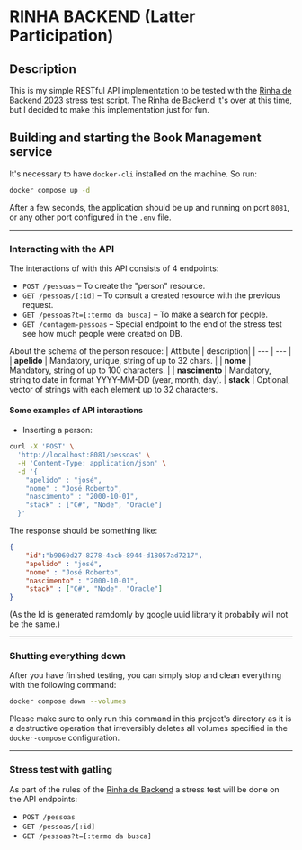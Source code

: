 # RINHA BACKEND (Latter Participation)

## Description

This is my simple RESTful API implementation to be tested with the [Rinha de Backend 2023](https://github.com/zanfranceschi/rinha-de-backend-2023-q3/blob/main/INSTRUCOES.md) stress test script. The [Rinha de Backend](https://github.com/zanfranceschi/rinha-de-backend-2023-q3/tree/main) it's over at this time, but I decided to make this implementation just for fun.

## Building and starting the Book Management service

It's necessary to have `docker-cli` installed on the machine.
So run:

```bash
docker compose up -d
```

After a few seconds, the application should be up and running on port `8081`, or any other port configured in the `.env` file.

---------------

### Interacting with the API

The interactions of with this API consists of 4 endpoints:

- `POST /pessoas` – To create the "person" resource.
- `GET /pessoas/[:id]` – To consult a created resource with the previous request.
- `GET /pessoas?t=[:termo da busca]` – To make a search for people.
- `GET /contagem-pessoas` – Special endpoint to the end of the stress test see how much people were created on DB.

About the schema of the person resouce:
| Attibute | description|
| --- | --- |
| **apelido** | Mandatory, unique, string of up to 32 chars. |
| **nome** | Mandatory, string of up to 100 characters. |
| **nascimento** | Mandatory, string to date in format YYYY-MM-DD (year, month, day).
| **stack** | Optional, vector of strings with each element up to 32 characters.

#### Some examples of API interactions

- Inserting a person:

```bash
curl -X 'POST' \
  'http://localhost:8081/pessoas' \
  -H 'Content-Type: application/json' \
  -d '{
    "apelido" : "josé",
    "nome" : "José Roberto",
    "nascimento" : "2000-10-01",
    "stack" : ["C#", "Node", "Oracle"]
  }'
```

The response should be something like:

```json
{
    "id":"b9060d27-8278-4acb-8944-d18057ad7217",
    "apelido" : "josé",
    "nome" : "José Roberto",
    "nascimento" : "2000-10-01",
    "stack" : ["C#", "Node", "Oracle"]
}
```

(As the Id is generated ramdomly by google uuid library it probabily will not be the same.)

---------------

### Shutting everything down

After you have finished testing, you can simply stop and clean everything with
the following command:

```bash
docker compose down --volumes
```

Please make sure to only run this command in this project's directory as it is a
destructive operation that irreversibly deletes all volumes specified in the
`docker-compose` configuration.

---------------

### Stress test with gatling

As part of the rules of the [Rinha de Backend](https://github.com/zanfranceschi/rinha-de-backend-2023-q3/tree/main) a stress test will be done on the API endpoints:

- `POST /pessoas`
- `GET /pessoas/[:id]`
- `GET /pessoas?t=[:termo da busca]`
